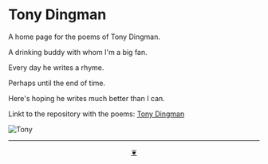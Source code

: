 # Tony Dingman

A home page for the poems of Tony Dingman.

A drinking buddy with whom I'm a big fan.

Every day he writes a rhyme.

Perhaps until the end of time.

Here's hoping he writes much better than I can.



Linkt to the repository with the poems: [Tony Dingman]( https://tony-dingman.github.io )

![Tony]( https://tony-dingman.github.io/2004-tony-dingman-by-frank-lobdell.png )



***

<center title="You have reached the end of the line" ><a title="Return to top" href=javascript:window.scrollTo(0,0); class=aDingbat > ❦ </a></center>